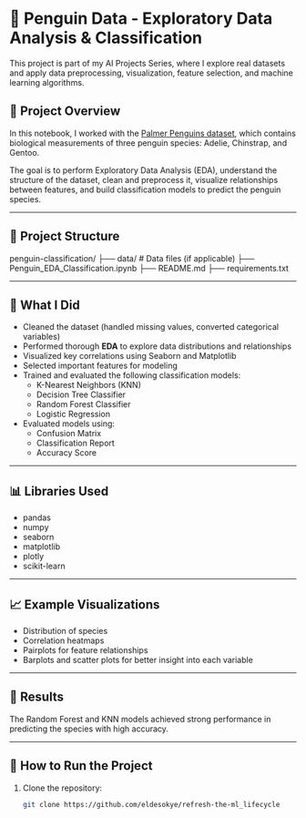# 🐧 Penguin Data - Exploratory Data Analysis & Classification

This project is part of my AI Projects Series, where I explore real datasets and apply data preprocessing, visualization, feature selection, and machine learning algorithms.

## 📌 Project Overview

In this notebook, I worked with the [Palmer Penguins dataset](https://github.com/allisonhorst/palmerpenguins), which contains biological measurements of three penguin species: Adelie, Chinstrap, and Gentoo.

The goal is to perform Exploratory Data Analysis (EDA), understand the structure of the dataset, clean and preprocess it, visualize relationships between features, and build classification models to predict the penguin species.

---

## 📂 Project Structure

penguin-classification/
├── data/ # Data files (if applicable)
├── Penguin_EDA_Classification.ipynb
├── README.md
├── requirements.txt



---

## 🔧 What I Did

- Cleaned the dataset (handled missing values, converted categorical variables)
- Performed thorough **EDA** to explore data distributions and relationships
- Visualized key correlations using Seaborn and Matplotlib
- Selected important features for modeling
- Trained and evaluated the following classification models:
  - K-Nearest Neighbors (KNN)
  - Decision Tree Classifier
  - Random Forest Classifier
  - Logistic Regression
- Evaluated models using:
  - Confusion Matrix
  - Classification Report
  - Accuracy Score

---

## 📊 Libraries Used

- pandas
- numpy
- seaborn
- matplotlib
- plotly
- scikit-learn

---

## 📈 Example Visualizations

- Distribution of species
- Correlation heatmaps
- Pairplots for feature relationships
- Barplots and scatter plots for better insight into each variable

---

## 📎 Results

The Random Forest and KNN models achieved strong performance in predicting the species with high accuracy.

---

## 🚀 How to Run the Project

1. Clone the repository:
   ```bash
   git clone https://github.com/eldesokye/refresh-the-ml_lifecycle
   


   



